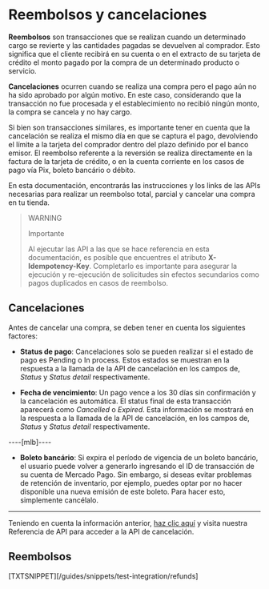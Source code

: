 # Reembolsos y cancelaciones

**Reembolsos** son transacciones que se realizan cuando un determinado cargo se revierte y las cantidades pagadas se devuelven al comprador. Esto significa que el cliente recibirá en su cuenta o en el extracto de su tarjeta de crédito el monto pagado por la compra de un determinado producto o servicio.

**Cancelaciones** ocurren cuando se realiza una compra pero el pago aún no ha sido aprobado por algún motivo. En este caso, considerando que la transacción no fue procesada y el establecimiento no recibió ningún monto, la compra se cancela y no hay cargo.

Si bien son transacciones similares, es importante tener en cuenta que la cancelación se realiza el mismo día en que se captura el pago, devolviendo el límite a la tarjeta del comprador dentro del plazo definido por el banco emisor. El reembolso referente a la reversión se realiza directamente en la factura de la tarjeta de crédito, o en la cuenta corriente en los casos de pago vía Pix, boleto bancário o débito.

En esta documentación, encontrarás las instrucciones y los links de las APIs necesarias para realizar un reembolso total, parcial y cancelar una compra en tu tienda.

> WARNING
>
> Importante
>
> Al ejecutar las API a las que se hace referencia en esta documentación, es posible que encuentres el atributo **X-Idempotency-Key**. Completarlo es importante para asegurar la ejecución y re-ejecución de solicitudes sin efectos secundarios como pagos duplicados en casos de reembolso.

## Cancelaciones

Antes de cancelar una compra, se deben tener en cuenta los siguientes factores: 

- **Status de pago**: Cancelaciones solo se pueden realizar si el estado de pago es Pending o In process. Estos estados se muestran en la respuesta a la llamada de la API de cancelación en los campos de, *Status* y *Status detail* respectivamente.

- **Fecha de vencimiento**: Un pago vence a los 30 días sin confirmación y la cancelación es automática. El status final de esta transacción aparecerá como *Cancelled* o *Expired*. Esta información se mostrará en la respuesta a la llamada de la API de cancelación, en los campos de, *Status* y *Status detail* respectivamente.

----[mlb]----
- **Boleto bancário**: Si expira el período de vigencia de un boleto bancário, el usuario puede volver a generarlo ingresando el ID de transacción de su cuenta de Mercado Pago. Sin embargo, si deseas evitar problemas de retención de inventario, por ejemplo, puedes optar por no hacer disponible una nueva emisión de este boleto. Para hacer esto, simplemente cancélalo.

------------

Teniendo en cuenta la información anterior, [haz clic aquí](https://www.mercadopago[FAKER][URL][DOMAIN]/developers/es/reference/chargebacks/_payments_payment_id/put
) y visita nuestra Referencia de API para acceder a la API de cancelación.

## Reembolsos

[TXTSNIPPET][/guides/snippets/test-integration/refunds]
